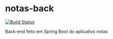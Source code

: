 # notas-back 

[![Build Status](https://travis-ci.org/thealessandro/notas-back-spring-boot.svg?branch=master)](https://travis-ci.org/thealessandro/notas-back-spring-boot)

Back-end feito em Spring Boot do aplicativo notas
